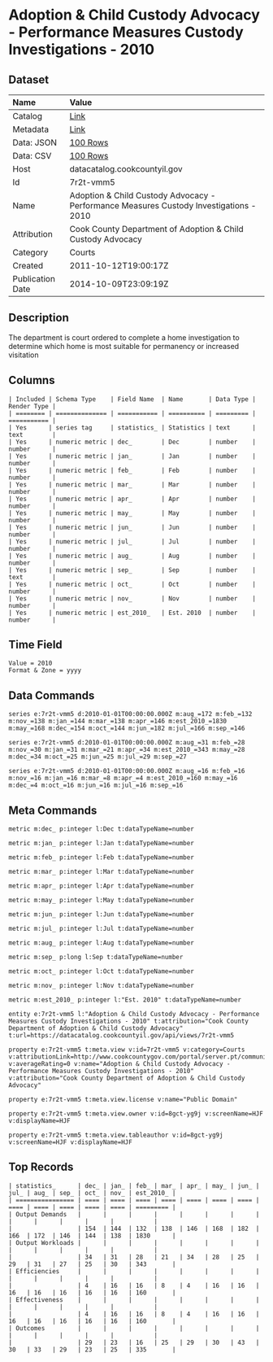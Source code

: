 # Adoption & Child Custody Advocacy - Performance Measures Custody Investigations - 2010

## Dataset

| Name | Value |
| :--- | :---- |
| Catalog | [Link](https://catalog.data.gov/dataset/adoption-child-custody-advocacy-performance-measures-custody-investigations-2010-d92cf) |
| Metadata | [Link](https://datacatalog.cookcountyil.gov/api/views/7r2t-vmm5) |
| Data: JSON | [100 Rows](https://datacatalog.cookcountyil.gov/api/views/7r2t-vmm5/rows.json?max_rows=100) |
| Data: CSV | [100 Rows](https://datacatalog.cookcountyil.gov/api/views/7r2t-vmm5/rows.csv?max_rows=100) |
| Host | datacatalog.cookcountyil.gov |
| Id | 7r2t-vmm5 |
| Name | Adoption & Child Custody Advocacy - Performance Measures Custody Investigations - 2010 |
| Attribution | Cook County Department of Adoption & Child Custody Advocacy |
| Category | Courts |
| Created | 2011-10-12T19:00:17Z |
| Publication Date | 2014-10-09T23:09:19Z |

## Description

The department is court ordered to complete a home investigation to determine which home is most suitable for permanency or increased visitation

## Columns

```ls
| Included | Schema Type    | Field Name  | Name       | Data Type | Render Type |
| ======== | ============== | =========== | ========== | ========= | =========== |
| Yes      | series tag     | statistics_ | Statistics | text      | text        |
| Yes      | numeric metric | dec_        | Dec        | number    | number      |
| Yes      | numeric metric | jan_        | Jan        | number    | number      |
| Yes      | numeric metric | feb_        | Feb        | number    | number      |
| Yes      | numeric metric | mar_        | Mar        | number    | number      |
| Yes      | numeric metric | apr_        | Apr        | number    | number      |
| Yes      | numeric metric | may_        | May        | number    | number      |
| Yes      | numeric metric | jun_        | Jun        | number    | number      |
| Yes      | numeric metric | jul_        | Jul        | number    | number      |
| Yes      | numeric metric | aug_        | Aug        | number    | number      |
| Yes      | numeric metric | sep_        | Sep        | number    | text        |
| Yes      | numeric metric | oct_        | Oct        | number    | number      |
| Yes      | numeric metric | nov_        | Nov        | number    | number      |
| Yes      | numeric metric | est_2010_   | Est. 2010  | number    | number      |
```

## Time Field

```ls
Value = 2010
Format & Zone = yyyy
```

## Data Commands

```ls
series e:7r2t-vmm5 d:2010-01-01T00:00:00.000Z m:aug_=172 m:feb_=132 m:nov_=138 m:jan_=144 m:mar_=138 m:apr_=146 m:est_2010_=1830 m:may_=168 m:dec_=154 m:oct_=144 m:jun_=182 m:jul_=166 m:sep_=146

series e:7r2t-vmm5 d:2010-01-01T00:00:00.000Z m:aug_=31 m:feb_=28 m:nov_=30 m:jan_=31 m:mar_=21 m:apr_=34 m:est_2010_=343 m:may_=28 m:dec_=34 m:oct_=25 m:jun_=25 m:jul_=29 m:sep_=27

series e:7r2t-vmm5 d:2010-01-01T00:00:00.000Z m:aug_=16 m:feb_=16 m:nov_=16 m:jan_=16 m:mar_=8 m:apr_=4 m:est_2010_=160 m:may_=16 m:dec_=4 m:oct_=16 m:jun_=16 m:jul_=16 m:sep_=16
```

## Meta Commands

```ls
metric m:dec_ p:integer l:Dec t:dataTypeName=number

metric m:jan_ p:integer l:Jan t:dataTypeName=number

metric m:feb_ p:integer l:Feb t:dataTypeName=number

metric m:mar_ p:integer l:Mar t:dataTypeName=number

metric m:apr_ p:integer l:Apr t:dataTypeName=number

metric m:may_ p:integer l:May t:dataTypeName=number

metric m:jun_ p:integer l:Jun t:dataTypeName=number

metric m:jul_ p:integer l:Jul t:dataTypeName=number

metric m:aug_ p:integer l:Aug t:dataTypeName=number

metric m:sep_ p:long l:Sep t:dataTypeName=number

metric m:oct_ p:integer l:Oct t:dataTypeName=number

metric m:nov_ p:integer l:Nov t:dataTypeName=number

metric m:est_2010_ p:integer l:"Est. 2010" t:dataTypeName=number

entity e:7r2t-vmm5 l:"Adoption & Child Custody Advocacy - Performance Measures Custody Investigations - 2010" t:attribution="Cook County Department of Adoption & Child Custody Advocacy" t:url=https://datacatalog.cookcountyil.gov/api/views/7r2t-vmm5

property e:7r2t-vmm5 t:meta.view v:id=7r2t-vmm5 v:category=Courts v:attributionLink=http://www.cookcountygov.com/portal/server.pt/community/adoption___child_custody_advocacy/245 v:averageRating=0 v:name="Adoption & Child Custody Advocacy - Performance Measures Custody Investigations - 2010" v:attribution="Cook County Department of Adoption & Child Custody Advocacy"

property e:7r2t-vmm5 t:meta.view.license v:name="Public Domain"

property e:7r2t-vmm5 t:meta.view.owner v:id=8gct-yg9j v:screenName=HJF v:displayName=HJF

property e:7r2t-vmm5 t:meta.view.tableauthor v:id=8gct-yg9j v:screenName=HJF v:displayName=HJF
```

## Top Records

```ls
| statistics_      | dec_ | jan_ | feb_ | mar_ | apr_ | may_ | jun_ | jul_ | aug_ | sep_ | oct_ | nov_ | est_2010_ | 
| ================ | ==== | ==== | ==== | ==== | ==== | ==== | ==== | ==== | ==== | ==== | ==== | ==== | ========= | 
| Output Demands   |      |      |      |      |      |      |      |      |      |      |      |      |           | 
|                  | 154  | 144  | 132  | 138  | 146  | 168  | 182  | 166  | 172  | 146  | 144  | 138  | 1830      | 
| Output Workloads |      |      |      |      |      |      |      |      |      |      |      |      |           | 
|                  | 34   | 31   | 28   | 21   | 34   | 28   | 25   | 29   | 31   | 27   | 25   | 30   | 343       | 
| Efficiencies     |      |      |      |      |      |      |      |      |      |      |      |      |           | 
|                  | 4    | 16   | 16   | 8    | 4    | 16   | 16   | 16   | 16   | 16   | 16   | 16   | 160       | 
| Effectiveness    |      |      |      |      |      |      |      |      |      |      |      |      |           | 
|                  | 4    | 16   | 16   | 8    | 4    | 16   | 16   | 16   | 16   | 16   | 16   | 16   | 160       | 
| Outcomes         |      |      |      |      |      |      |      |      |      |      |      |      |           | 
|                  | 29   | 23   | 16   | 25   | 29   | 30   | 43   | 30   | 33   | 29   | 23   | 25   | 335       | 
```